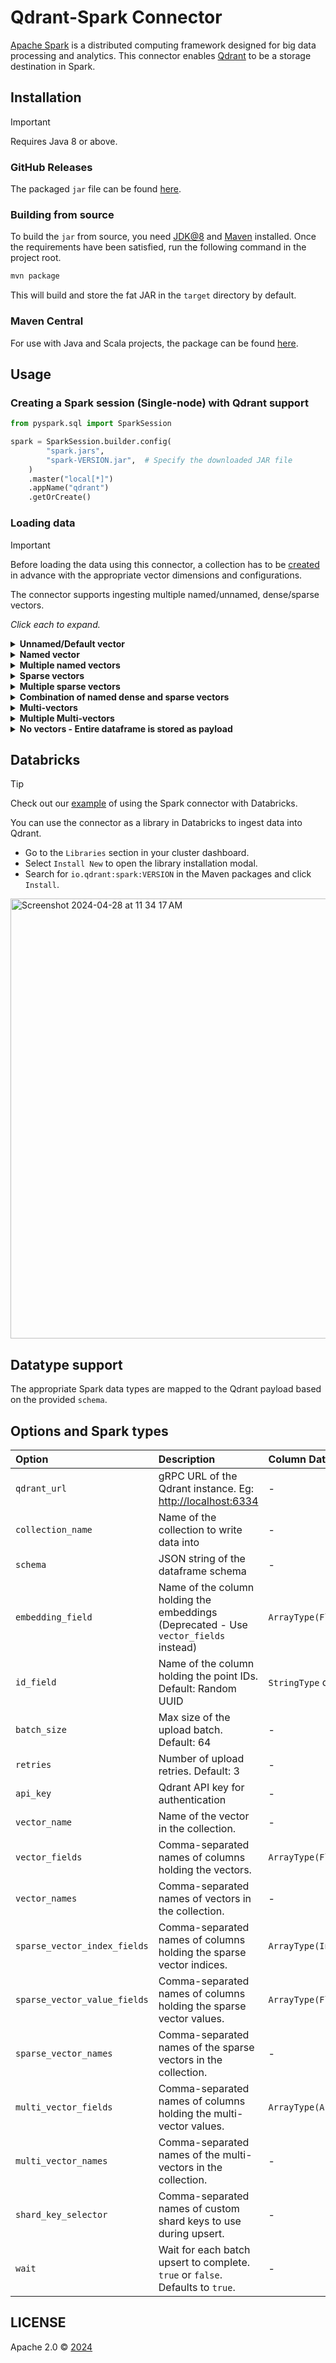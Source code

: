 # Qdrant-Spark Connector

[Apache Spark](https://spark.apache.org/) is a distributed computing framework designed for big data processing and analytics. This connector enables [Qdrant](https://qdrant.tech/) to be a storage destination in Spark.

## Installation

> [!IMPORTANT]  
> Requires Java 8 or above.

### GitHub Releases

The packaged `jar` file can be found [here](https://github.com/qdrant/qdrant-spark/releases).

### Building from source

To build the `jar` from source, you need [JDK@8](https://www.azul.com/downloads/#zulu) and [Maven](https://maven.apache.org/) installed.
Once the requirements have been satisfied, run the following command in the project root.

```bash
mvn package
```

This will build and store the fat JAR in the `target` directory by default.

### Maven Central

For use with Java and Scala projects, the package can be found [here](https://central.sonatype.com/artifact/io.qdrant/spark).

## Usage

### Creating a Spark session (Single-node) with Qdrant support

```python
from pyspark.sql import SparkSession

spark = SparkSession.builder.config(
        "spark.jars",
        "spark-VERSION.jar",  # Specify the downloaded JAR file
    )
    .master("local[*]")
    .appName("qdrant")
    .getOrCreate()
```

### Loading data

> [!IMPORTANT]
> Before loading the data using this connector, a collection has to be [created](https://qdrant.tech/documentation/concepts/collections/#create-a-collection) in advance with the appropriate vector dimensions and configurations.

The connector supports ingesting multiple named/unnamed, dense/sparse vectors.

_Click each to expand._

<details>
  <summary><b>Unnamed/Default vector</b></summary>

```python
  <pyspark.sql.DataFrame>
   .write
   .format("io.qdrant.spark.Qdrant")
   .option("qdrant_url", <QDRANT_GRPC_URL>)
   .option("collection_name", <QDRANT_COLLECTION_NAME>)
   .option("embedding_field", <EMBEDDING_FIELD_NAME>)  # Expected to be a field of type ArrayType(FloatType)
   .option("schema", <pyspark.sql.DataFrame>.schema.json())
   .mode("append")
   .save()
```

</details>

<details>
  <summary><b>Named vector</b></summary>

```python
  <pyspark.sql.DataFrame>
   .write
   .format("io.qdrant.spark.Qdrant")
   .option("qdrant_url", <QDRANT_GRPC_URL>)
   .option("collection_name", <QDRANT_COLLECTION_NAME>)
   .option("embedding_field", <EMBEDDING_FIELD_NAME>)  # Expected to be a field of type ArrayType(FloatType)
   .option("vector_name", <VECTOR_NAME>)
   .option("schema", <pyspark.sql.DataFrame>.schema.json())
   .mode("append")
   .save()
```

> #### NOTE
>
> The `embedding_field` and `vector_name` options are maintained for backward compatibility. It is recommended to use `vector_fields` and `vector_names` for named vectors as shown below.

</details>

<details>
  <summary><b>Multiple named vectors</b></summary>

```python
  <pyspark.sql.DataFrame>
   .write
   .format("io.qdrant.spark.Qdrant")
   .option("qdrant_url", "<QDRANT_GRPC_URL>")
   .option("collection_name", "<QDRANT_COLLECTION_NAME>")
   .option("vector_fields", "<COLUMN_NAME>,<ANOTHER_COLUMN_NAME>")
   .option("vector_names", "<VECTOR_NAME>,<ANOTHER_VECTOR_NAME>")
   .option("schema", <pyspark.sql.DataFrame>.schema.json())
   .mode("append")
   .save()
```

</details>

<details>
  <summary><b>Sparse vectors</b></summary>

```python
  <pyspark.sql.DataFrame>
   .write
   .format("io.qdrant.spark.Qdrant")
   .option("qdrant_url", "<QDRANT_GRPC_URL>")
   .option("collection_name", "<QDRANT_COLLECTION_NAME>")
   .option("sparse_vector_value_fields", "<COLUMN_NAME>")
   .option("sparse_vector_index_fields", "<COLUMN_NAME>")
   .option("sparse_vector_names", "<SPARSE_VECTOR_NAME>")
   .option("schema", <pyspark.sql.DataFrame>.schema.json())
   .mode("append")
   .save()
```

</details>

<details>
  <summary><b>Multiple sparse vectors</b></summary>

```python
  <pyspark.sql.DataFrame>
   .write
   .format("io.qdrant.spark.Qdrant")
   .option("qdrant_url", "<QDRANT_GRPC_URL>")
   .option("collection_name", "<QDRANT_COLLECTION_NAME>")
   .option("sparse_vector_value_fields", "<COLUMN_NAME>,<ANOTHER_COLUMN_NAME>")
   .option("sparse_vector_index_fields", "<COLUMN_NAME>,<ANOTHER_COLUMN_NAME>")
   .option("sparse_vector_names", "<SPARSE_VECTOR_NAME>,<ANOTHER_SPARSE_VECTOR_NAME>")
   .option("schema", <pyspark.sql.DataFrame>.schema.json())
   .mode("append")
   .save()
```

</details>

<details>
  <summary><b>Combination of named dense and sparse vectors</b></summary>

```python
  <pyspark.sql.DataFrame>
   .write
   .format("io.qdrant.spark.Qdrant")
   .option("qdrant_url", "<QDRANT_GRPC_URL>")
   .option("collection_name", "<QDRANT_COLLECTION_NAME>")
   .option("vector_fields", "<COLUMN_NAME>,<ANOTHER_COLUMN_NAME>")
   .option("vector_names", "<VECTOR_NAME>,<ANOTHER_VECTOR_NAME>")
   .option("sparse_vector_value_fields", "<COLUMN_NAME>,<ANOTHER_COLUMN_NAME>")
   .option("sparse_vector_index_fields", "<COLUMN_NAME>,<ANOTHER_COLUMN_NAME>")
   .option("sparse_vector_names", "<SPARSE_VECTOR_NAME>,<ANOTHER_SPARSE_VECTOR_NAME>")
   .option("schema", <pyspark.sql.DataFrame>.schema.json())
   .mode("append")
   .save()
```

</details>

<details>
  <summary><b>Multi-vectors</b></summary>

```python
  <pyspark.sql.DataFrame>
   .write
   .format("io.qdrant.spark.Qdrant")
   .option("qdrant_url", "<QDRANT_GRPC_URL>")
   .option("collection_name", "<QDRANT_COLLECTION_NAME>")
   .option("multi_vector_fields", "<COLUMN_NAME>")
   .option("multi_vector_names", "<MULTI_VECTOR_NAME>")
   .option("schema", <pyspark.sql.DataFrame>.schema.json())
   .mode("append")
   .save()
```

</details>

<details>
  <summary><b>Multiple Multi-vectors</b></summary>

```python
  <pyspark.sql.DataFrame>
   .write
   .format("io.qdrant.spark.Qdrant")
   .option("qdrant_url", "<QDRANT_GRPC_URL>")
   .option("collection_name", "<QDRANT_COLLECTION_NAME>")
   .option("multi_vector_fields", "<COLUMN_NAME>,<ANOTHER_COLUMN_NAME>")
   .option("multi_vector_names", "<MULTI_VECTOR_NAME>,<ANOTHER_MULTI_VECTOR_NAME>")
   .option("schema", <pyspark.sql.DataFrame>.schema.json())
   .mode("append")
   .save()
```

</details>

<details>
  <summary><b>No vectors - Entire dataframe is stored as payload</b></summary>

```python
  <pyspark.sql.DataFrame>
   .write
   .format("io.qdrant.spark.Qdrant")
   .option("qdrant_url", "<QDRANT_GRPC_URL>")
   .option("collection_name", "<QDRANT_COLLECTION_NAME>")
   .option("schema", <pyspark.sql.DataFrame>.schema.json())
   .mode("append")
   .save()
```

</details>

## Databricks

> [!TIP]
> Check out our [example](https://qdrant.tech/documentation/examples/databricks/) of using the Spark connector with Databricks.

You can use the connector as a library in Databricks to ingest data into Qdrant.

- Go to the `Libraries` section in your cluster dashboard.
- Select `Install New` to open the library installation modal.
- Search for `io.qdrant:spark:VERSION` in the Maven packages and click `Install`.

<img width="704" alt="Screenshot 2024-04-28 at 11 34 17 AM" src="https://github.com/qdrant/qdrant-spark/assets/46051506/0c1bd356-3fba-436a-90ce-d8ff39b02d1f">

## Datatype support

The appropriate Spark data types are mapped to the Qdrant payload based on the provided `schema`.

## Options and Spark types

| Option                       | Description                                                                          | Column DataType                   | Required |
| :--------------------------- | :----------------------------------------------------------------------------------- | :-------------------------------- | :------- |
| `qdrant_url`                 | gRPC URL of the Qdrant instance. Eg: <http://localhost:6334>                         | -                                 | ✅       |
| `collection_name`            | Name of the collection to write data into                                            | -                                 | ✅       |
| `schema`                     | JSON string of the dataframe schema                                                  | -                                 | ✅       |
| `embedding_field`            | Name of the column holding the embeddings (Deprecated - Use `vector_fields` instead) | `ArrayType(FloatType)`            | ❌       |
| `id_field`                   | Name of the column holding the point IDs. Default: Random UUID                       | `StringType` or `IntegerType`     | ❌       |
| `batch_size`                 | Max size of the upload batch. Default: 64                                            | -                                 | ❌       |
| `retries`                    | Number of upload retries. Default: 3                                                 | -                                 | ❌       |
| `api_key`                    | Qdrant API key for authentication                                                    | -                                 | ❌       |
| `vector_name`                | Name of the vector in the collection.                                                | -                                 | ❌       |
| `vector_fields`              | Comma-separated names of columns holding the vectors.                                | `ArrayType(FloatType)`            | ❌       |
| `vector_names`               | Comma-separated names of vectors in the collection.                                  | -                                 | ❌       |
| `sparse_vector_index_fields` | Comma-separated names of columns holding the sparse vector indices.                  | `ArrayType(IntegerType)`          | ❌       |
| `sparse_vector_value_fields` | Comma-separated names of columns holding the sparse vector values.                   | `ArrayType(FloatType)`            | ❌       |
| `sparse_vector_names`        | Comma-separated names of the sparse vectors in the collection.                       | -                                 | ❌       |
| `multi_vector_fields`        | Comma-separated names of columns holding the multi-vector values.                    | `ArrayType(ArrayType(FloatType))` | ❌       |
| `multi_vector_names`         | Comma-separated names of the multi-vectors in the collection.                        | -                                 | ❌       |
| `shard_key_selector`         | Comma-separated names of custom shard keys to use during upsert.                     | -                                 | ❌       |
| `wait`                       | Wait for each batch upsert to complete. `true` or `false`. Defaults to `true`.       | -                                 | ❌       |

## LICENSE

Apache 2.0 © [2024](https://github.com/qdrant/qdrant-spark/blob/master/LICENSE)
